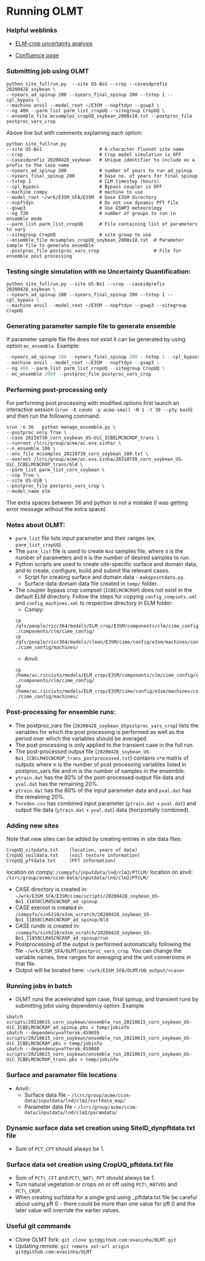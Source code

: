 # Running OLMT

### Helpful weblinks
* [ELM-crop uncertainty analysis](https://docs.google.com/document/d/1fBuvgCtB5vBeupfS9FJaxWth4N7e4sp-INebl5W-Y0A/edit) 

* [Confluence page](https://acme-climate.atlassian.net/wiki/spaces/LND/pages/56033372/Running+ALM+offline+single+point+global+and+ensemble+capabilities)


### Submitting job using OLMT
```
python site_fullrun.py  --site US-Bo1 --crop --caseidprefix 20200428_soybean \
--nyears_ad_spinup 200 --nyears_final_spinup 200 --tstep 1 --cpl_bypass \
--machine anvil --model_root ~/E3SM --nopftdyn --gswp3 \
--ng 400 --parm_list parm_list_cropUQ --sitegroup CropUQ \
--ensemble_file mcsamples_cropUQ_soybean_2000x18.txt --postproc_file postproc_vars_crop
```

Above line but with comments explaining each option:
```
python site_fullrun.py 
--site US-Bo1                     # 6-character fluxnet site name
--crop                            # Crop model simulation is OFF
--caseidprefix 20200428_soybean   # Unique identifier to include as a prefix to the case name
--nyears_ad_spinup 200            # number of years to run ad_spinup
--nyears_final_spinup 200         # base no. of years for final spinup
--tstep 1                         # CLM timestep (hours)
--cpl_bypass                      # Bypass coupler is OFF
--machine compy                   # machine to use
--model_root ~/wrk/E3SM_SFA/E3SM  # base E3SM directory
--nopftdyn                        # Do not use dynamic PFT file
--gswp3                           # Use GSWP3 meteorology
--ng 720                          # number of groups to run in ensemble mode
--parm_list parm_list_cropUQ      # File containing list of parameters to vary
--sitegroup CropUQ                # site group to use
--ensemble_file mcsamples_cropUQ_soybean_2000x18.txt  # Parameter sample file to generate ensemble
--postproc_file postproc_vars_crop                    # File for ensemble post processing
```


### Testing single simulation with no Uncertainty Quantification:
```
python site_fullrun.py --site US-Bo1 --crop --caseidprefix 20200428_soybean \
--nyears_ad_spinup 200 --nyears_final_spinup 200 --tstep 1 --cpl_bypass \
--machine anvil --model_root ~/E3SM --nopftdyn --gswp3 --sitegroup CropUQ
```


### Generating parameter sample file to generate ensemble
If parameter sample file file does not exist it can be generated by using option `mc_ensemble`. Example:
```python site_fullrun.py --site US-Bo1 --crop --caseidprefix 20200428_soybean \
--nyears_ad_spinup 200 --nyears_final_spinup 200 --tstep 1 --cpl_bypass \
--machine anvil --model_root ~/E3SM --nopftdyn --gswp3 \
--ng 400 --parm_list parm_list_cropUQ --sitegroup CropUQ \
--mc_ensemble 2000 --postproc_file postproc_vars_crop
```


### Performing post-processing only
For performing post processing with modified options first launch an interactive session (`srun -A condo -p acme-small -N 1 -t 30 --pty bash`) and then run the following command:
```
srun -n 36   python manage_ensemble.py \
--postproc_only True \
--case 20210730_corn_soybean_US-UiC_ICBELMCNCROP_trans \
--runroot /lcrc/group/acme/ac.eva.sinha/ \
--n_ensemble 100 \
--ens_file mcsamples_20210730_corn_soybean_100.txt \
--exeroot /lcrc/group/acme/ac.eva.sinha/20210730_corn_soybean_US-UiC_ICBELMCNCROP_trans/bld \
--parm_list parm_list_corn_soybean \
--cnp True \
--site US-UiB \
--postproc_file postproc_vars_crop \
--model_name elm
```
The extra spaces between 36 and python is not a mistake (I was getting error message without the extra space).


### Notes about OLMT:
* `parm_list` file lists input parameter and their ranges (ex. `parm_list_cropUQ`).
* The `parm_list` file is used to create `Nxd` samples file, where `d` is the number of parameters and `N` is the number of desired samples to run.
* Python scripts are used to create site-specific surface and domain data, and to create, configure, build and submit the relevant cases.
	* Script for creating surface and domain data - `makepointdata.py`. 
	* Surface data domain data file created in `temp/` folder.  
* The coupler bypass crop compset (`ICBELMCNCROP`) does not exist in the default ELM directory. Follow the steps for copying `config_compsets.xml` and `config_machines.xml` to respective directory in ELM folder:
	* Compy:
	```
	cp /qfs/people/ricc364/models/ELM_crop/E3SM/components/clm/cime_config/config_compsets.xml ./components/clm/cime_config/
	cp /qfs/people/ricc364/models/clean/E3SM/cime/config/e3sm/machines/config_machines.xml ./cime_config/machines/
	```
	* Anvil:
	```
	cp /home/ac.ricciuto/models/ELM_crop/E3SM/components/clm/cime_config/config_compsets.xml ./components/clm/cime_config/
	cp /home/ac.ricciuto/models/ELM_crop/E3SM/cime/config/e3sm/machines/config_machines.xml ./cime_config/machines/
	```
	
### Post-processing for ensemble runs:
* The postproc_vars file (`20200428_soybean_USpostproc_vars_crop`) lists the variables for which the post processing is performed as well as the period over which the variables should be averaged. 
* The post processing is only applied to the transient case in the full run.
* The post-processed output file (`20200428_soybean_US-Bo1_ICBCLM45CNCROP_trans_postprocessed.txt`) contains `n*m` matrix of outputs where n is the number of post processing variables listed in postproc_vars file and m is the number of samples in the ensemble.
* `ytrain.dat` has the 80% of the post-processed output file data and `yval.dat` has the remaining 20%.
* `ptrain.dat` has the 80% of the input parameter data and `pval.dat` has the remaining 20%.
* `foreden.csv` has combined  input parameter (`ptrain.dat` + `pval.dat`) and  output file data (`ytrain.dat` + `yval.dat`) data  (horizontally combined).


### Adding new sites
Note that new sites can be added by creating entries in site data files:
```
CropUQ_sitedata.txt    (location, years of data)
CropUQ_soildata.txt    (soil texture information)
CropUQ_pftdata.txt     (PFT information)
```
location on compy: `/compyfs/inputdata/lnd/clm2/PTCLM/`
location on anvil: `/lcrc/group/acme/ccsm-data/inputdata/lnd/clm2/PTCLM/`

* CASE directory is created in: `~/wrk/E3SM_SFA/E3SM/cime/scripts/20200428_soybean_US-Bo1_I1850CLM45CNCROP_ad_spinup`
* CASE exeroot is created in: `/compyfs/sinh210/e3sm_scratch/20200428_soybean_US-Bo1_I1850CLM45CNCROP_ad_spinup/bld`
* CASE rundir is created in: `/compyfs/sinh210/e3sm_scratch/20200428_soybean_US-Bo1_I1850CLM45CNCROP_ad_spinup/run`
* Postprocessing of the output is performed automatically following the file `~/wrk/E3SM_SFA/OLMT/postproc_vars_crop`.  You can change the variable names, time ranges for averaging and the unit conversions in that file.
* Output will be located here: `~/wrk/E3SM_SFA/OLMT/UQ_output/<case>` 


### Running jobs in batch
* OLMT runs the aceelerated spin case, final spinup, and transient runs by submitting jobs using dependency option. Example

```
sbatch scripts/20210615_corn_soybean/ensemble_run_20210615_corn_soybean_US-UiC_ICBELMCNCROP_ad_spinup.pbs > temp/jobinfo
sbatch --dependency=afterok:459039 scripts/20210615_corn_soybean/ensemble_run_20210615_corn_soybean_US-UiC_ICBELMCNCROP.pbs > temp/jobinfo
sbatch --dependency=afterok:459040 scripts/20210615_corn_soybean/ensemble_run_20210615_corn_soybean_US-UiC_ICBELMCNCROP_trans.pbs > temp/jobinfo
```
	

### Surface and paramater file locations
* Anvil::
	* Surface data file - `/lcrc/group/acme/ccsm-data/inputdata/lnd/clm2/surfdata_map/` 
	* Parameter data file - `/lcrc/group/acme/ccsm-data/inputdata/lnd/clm2/paramdata/`


### Dynamic surface data set creation using SiteID\_dynpftdata.txt file
* Sum of `PCT_CFT` should always be 1.


### Surface data set creation using CropUQ_pftdata.txt file
* Sum of `PCT\_CFT` and `PCT\_NAT\_PFT` should always be 1. 
* Turn natural vegetation or crops on or off using `PCT\_NATVEG` and `PCT\_CROP`.
* When creating surfdata for a single grid using _pftdata.txt file be careful about using pft 0 - there could be more than one value for pft 0 and the later value will override the earlier values.


### Useful git commands
* Clone OLMT fork: `git clone git@github.com:evasinha/OLMT.git`
* Updating remote: `git remote set-url origin git@github.com:evasinha/OLMT`
